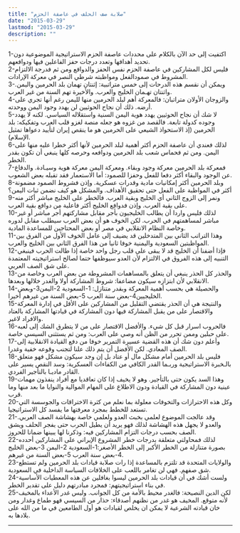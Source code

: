 ```yaml
---
title: "صلابة صف الحلف في عاصفة الحزم"
date: "2015-03-29"
lastmod: "2015-03-29"
description: ""
---
```



1-اكتفيت إلى حد الآن بالكلام على محددات عاصفة الحزم الاستراتيجية الموضوعية دون تحديد أهدافها وتعدد درجات حفز الفاعلين فيها ودوافعهم.  
2-فليس لكل المشاركين في عاصفة الحزم نفس الحفز والدوافع ومن ثم فدرجة الالتزام المشروط في صمودالفعل ومواظبته شرطي النصر في معركة الإرادات.  
3-ويمكن أن نقسم هذه الدرحات إلى خمس متراتبية: إثنتان تهمان بلد الحرمين واليمن. واثنتان تهـمان الخليج والعرب. والأخيرة تهم السنة من غير العرب.  
4-والزوجان الأولان متراتبان: فالمعركة أهم لبلد الحرمين منها لليمن رغم أنها تجري على أرضه. ذلك أن نجاح الحوثيين لن يهدد وجود اليمن ووحدته.  
5-لا شك أن نجاح الحوثيين يهدد هوية اليمن السنية واستقلاله السياسي. لكنه لا يهدد وجوده كدولة تابعة. فالقصد من غزوه هو جعله منصة لغزو قلب العرب وتفكيكه: بلد الحرمين (إذ الاستحواذ الشيعي على الحرمين هو ما ينقص إيران لتأييد دعواها تمثيل الإسلام).  
6-لذلك فعندي أن عاصفة الحزم أكثر أهمية لبلد الحرمين لأنها أكثر خطرا عليه منها على اليمن. ومن ثم فحماس شعب بلد الحرمين ودوافعه وحرصه كلها ينبغي أن تكون بقدر الخطر.  
7-فمعركة بلد الحرمين معركة وجود وبقاء. ومعركة اليمن معركة هوية وسيـادة. والدفاع عن الوجود والبقاء أكثر دفعا للفعل وحفزا للصمود: أما الاستعمار فقد تقبله بعض الشعوب.  
8-وبلد الحرمين أكثر إمكانيات مادية وقدرات عسكرية. وإذن فشروط الصمود مضمونة أكثر في المواظبة على الفعل حتى تحقيق الأهداف. والمشكل هو كيف نضمن ثبات اليمن؟  
9-ونمر إلى الزوج الثاني أي الخليج وبقية العرب. فالخطر على الخليج مباشر أكثر منه على بقية العرب. وإذن فدوافع الخليج أكثر فاعلية من دوافع بقية العرب.  
10-لذلك فليس واردا أن يطالب الخليجيون بأجر مقابل مشاركتهم أجر مباشر أو غير مباشر لمساهمتهم في الحرب. لكن الخوف هو أن بعض العرب سيطلب مقابل لدوره وخاصة النظام الانقلابي في مصر أو بعض المحتاجين للمساعدة المادية.  
11-وهذا التراتب الثاني بين المتدخلين قد يضيف إلى عامل الخوف الأول من الفرق بين المواظبتين السعودية واليمنية خوفا ثانيا من هذا الفرق الثاني بين الخليج والعرب.  
12-فإذا أضفنا أن الخليج قد لا يبقى على قلب رجل واحد خاصة إذا طالت الحرب فينبغي التنبيه إلى هذه الفروق في الالتزام لأن العدو سيوظفها حتما لصالح استراتيجيته المعتمدة على شق الصف العربي.  
13-والحذر كل الحذر ينبغي أن يتعلق بالمساهمات المشروطة من بعض العرب وخاصة من الانقلابي لأن ابتزازه سيكون مضاعفا: شروط المشاركة أولا والغدر خلالها وبعدها.  
14-والحصيلة هي بحسب أهمية المعركة وبقدر متنازل: 1-السعودية 2-اليمن3-وبعض الخليجيين4-بعض سنة العرب 5-بعض السنة من غيرهم أخيرا.  
15-والنتيجة هي أن الحذر يقتضي التقليل من المشاركين على الأقل في إدارة المعركة والاقتصار على من يقبل المشاركة فيها دون المشاركة في قيادتها المشاركة بالعتاد والافراد لاغير.  
16-فالحروب اسرار قبل كل شيء. والأفضل الاقتصار على من لا يتطرق الشك إلى لعبه على حبلين وممن تحرر من الظن أنه وصي على العرب: ومن ثم يستثنى السيسي خاصة.  
17-وأعلم دون شك أن هذه القضية عسيرة التمرير خوفا من دفع القيادة الانقلابية إلى الصف المعادي. لكن الأفضل أن يتم ذلك علنا لتجنب وقوعه خفية وغدرا.  
18-فليس بلد الحرمين أمام مشكل مال أو عتاد بل إن وجد سيكون مشكل فهو متعلق بالـخبرة الاستراتيجية وربـما القدر الكافي من الكفاءات العسكرية: وسد النقص يسير على القادر ماديـا بالتأجير الفردي.  
19-وهذا السد يكون حتى بالتأجير. وهو لا يخيف إذا كان تعاقديا مع أفراد ينفذون مهمات عينية دون المشاركة في القيادة ودون الاطلاع على المهام الموالية والنوايا ما بعد منها وما قرب.  
20-وكل هذه الاحترازات والتخوفات معلولة بما نعلم من كثرة الاختراقات والجوسسة التي تستعد للخطط بمجرد معرفتها ما يفسد كل الاستراتيجيا.  
21-وقد عالجت الموضوع لعلمي بخبث العدو ولعلمي خاصة بهشاشة الصف العربي. والعدو لا يجهل هذه الهشاشة لذلك فهو يريد أن يطيل الحرب حتى يفجر الحلف ويشق الصف بحسب درجات التزام المشاركين فيه: وذكرنا لها يبينها ضمانا للحروز.  
22-لذلك فمحاولتي متعلقة بدرجات خطر المشروع الإيراني على المشاركين أحدده بصورة متنازلة من الخطر الأكبر إلى الخطر الأصغر:1-السعودية 2-اليمن 3-بعض الخليج 4-بعض سنة العرب 5-بعض السنة من غيرهم.  
23-والولايات المتحدة قد تلتزم بالمساعدة إذا رات صلابة قيادات بلد الحرمين ولم تستطع شق صفهم. فهي لن تغامر باللعب على الخلافات السياسة الداخلية في السعودية.  
24-ولست أشك في أن قيادات بلد الحرمين ليسوا بغافلين عن هذه المعطيات الأساسية في بناء استراتيجيتهم: فمجرد مبادرتهم دليل على تقدير الخطر.  
25-لكن الدين النصيحة: فالغدر محيط بالأمة من كل الجوانب. وليس غدر الأعداء بالمخيف لأنه متوقع. المخيف هو غدر من نظنهم أصدقاء: حذار من السيسي فهو طماع وغدار ومن خان قيادته الشرعية لا يمكن ان يخلص لقيادات هو أول الطامعين في ما من الله على بلادها به.

---

###
